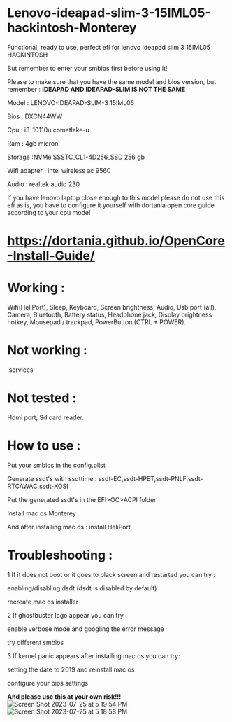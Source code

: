 # Lenovo-ideapad-slim-3-15IML05-hackintosh-Monterey
Functional, ready to use, perfect efi for lenovo ideapad slim 3 15IML05 HACKINTOSH

But remember to enter your smbios first before using it!

Please to make sure that you have the same model and bios version, but remember : **IDEAPAD AND IDEAPAD-SLIM IS NOT THE SAME**

Model            : LENOVO-IDEAPAD-SLIM-3 15IML05 

Bios             : DXCN44WW 

Cpu              : i3-10110u cometlake-u

Ram              : 4gb micron

Storage          :NVMe SSSTC_CL1-4D256_SSD 256 gb

Wifi adapter     : intel wireless ac 9560

Audio            : realtek audio 230

If you have lenovo laptop close enough to this model please do not use this efi as is, you have to configure it yourself with dortania open core guide according to your cpu model


# https://dortania.github.io/OpenCore-Install-Guide/


# Working :
Wifi(HeliPort),
Sleep,
Keyboard,
Screen brightness,
Audio,
Usb port (all),
Camera,
Bluetooth,
Battery status,
Headphone jack,
Display brightness hotkey,
Mousepad / trackpad,
PowerButton (CTRL + POWER).

# Not working :
iservices

# Not tested :
Hdmi port,
Sd card reader.


# How to use :

Put your smbios in the config.plist

Generate ssdt's with ssdttime : ssdt-EC,ssdt-HPET,ssdt-PNLF.ssdt-RTCAWAC,ssdt-XOSI

Put the generated ssdt's in the EFI>OC>ACPI folder

Install mac os Monterey

And after installing mac os : install HeliPort

# Troubleshooting :

1 If it does not boot or it goes to black screen and restarted you can try :

enabling/disabling dsdt (dsdt is disabled by default)

recreate mac os installer


2 If ghostbuster logo appear you can try :

enable verbose mode and googling the error message

try different smbios


3 If kernel panic appears after installing mac os you can try:

setting the date to 2019 and reinstall mac os

configure your bios settings


**And please use this at your own risk!!!**
![Screen Shot 2023-07-25 at 5 19 54 PM](https://github.com/Reyhankeselek/Ideapad-slim-3-15IML05-hackintosh-monterey/assets/87765920/a2e62f49-8715-4570-a391-e7f8ea1b60cf)
![Screen Shot 2023-07-25 at 5 18 58 PM](https://github.com/Reyhankeselek/Ideapad-slim-3-15IML05-hackintosh-monterey/assets/87765920/364f00c3-f5b7-4e20-b3e1-9120364426ff)
